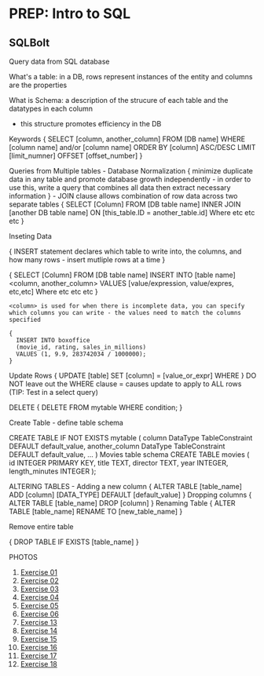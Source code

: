 # PREP: Intro to SQL


## SQLBolt

Query data from SQL database

What's a table: in a DB, rows represent instances of the entity and columns are the properties

What is Schema: a description of the strucure of each table and the datatypes in each column
  - this structure promotes efficiency in the DB

  Keywords 
    {
      SELECT [column, another_column] 
      FROM [DB name]
      WHERE <conditional> [column name] and/or <conditional> [column name]
      ORDER BY [column] ASC/DESC
      LIMIT [limit_numner] OFFSET [offset_number]
    }

  Queries from Multiple tables - Database Normalization
    { minimize duplicate data in any table and promote database growth independently - in order to use this, write a query that combines all data then extract necessary information }
      - JOIN clause allows combination of row data across two separate tables
    {
      SELECT [Column]
      FROM [DB table name]
      INNER JOIN [another DB table name]
        ON [this_table.ID = another_table.id]
      Where etc etc etc
    }
  
  Inseting Data

  { INSERT statement declares which table to write into, the columns, and how many rows - insert mutliple rows at a time }

   {
      SELECT [Column]
      FROM [DB table name]
      INSERT INTO [table name] <column, another_column>
      VALUES [value/expression, value/expres, etc,etc]
      Where etc etc etc
    }

    <column> is used for when there is incomplete data, you can specify which columns you can write - the values need to match the columns specified

    {
      INSERT INTO boxoffice
      (movie_id, rating, sales_in_millions)
      VALUES (1, 9.9, 283742034 / 1000000);
    }
  
  Update Rows
  {
    UPDATE [table]
    SET [column] = [value_or_expr]
    WHERE <Condition>
  }
  DO NOT leave out the WHERE clause = causes update to apply to ALL rows (TIP: Test in a select query)

  DELETE
{
  DELETE FROM mytable
  WHERE condition;
}

Create Table - define table schema 

CREATE TABLE IF NOT EXISTS mytable (
    column DataType TableConstraint DEFAULT default_value,
    another_column DataType TableConstraint DEFAULT default_value,
    …
)
    Movies table schema
    CREATE TABLE movies (
        id INTEGER PRIMARY KEY,
        title TEXT,
        director TEXT,
        year INTEGER, 
        length_minutes INTEGER
    );

  ALTERING TABLES - 
Adding a new column
{
  ALTER TABLE [table_name]
  ADD [column] [DATA_TYPE]
    DEFAULT [default_value]
}
Dropping columns
{
  ALTER TABLE [table_name]
  DROP [column] 
}
Renaming Table
{
  ALTER TABLE [table_name]
  RENAME TO [new_table_name]
}
  
  Remove entire table

  {
    DROP TABLE IF EXISTS [table_name]
  }

  PHOTOS 
  1. [Exercise 01](https://mail.google.com/mail/u/0?ui=2&ik=fa552fbded&attid=0.1&permmsgid=msg-f:1744477555824044815&th=1835a1182988ab0f&view=att&disp=safe)
  2. [Exercise 02](https://mail.google.com/mail/u/0?ui=2&ik=fa552fbded&attid=0.2&permmsgid=msg-f:1744477555824044815&th=1835a1182988ab0f&view=att&disp=safe)
  3. [Exercise 03](https://mail.google.com/mail/u/0?ui=2&ik=fa552fbded&attid=0.3&permmsgid=msg-f:1744477555824044815&th=1835a1182988ab0f&view=att&disp=safe)
  4. [Exercise 04](https://mail.google.com/mail/u/0?ui=2&ik=fa552fbded&attid=0.4&permmsgid=msg-f:1744477555824044815&th=1835a1182988ab0f&view=att&disp=safe)
  5. [Exercise 05](https://mail.google.com/mail/u/0?ui=2&ik=fa552fbded&attid=0.5&permmsgid=msg-f:1744477555824044815&th=1835a1182988ab0f&view=att&disp=safe)
  6. [Exercise 06](https://mail.google.com/mail/u/0?ui=2&ik=fa552fbded&attid=0.6&permmsgid=msg-f:1744477555824044815&th=1835a1182988ab0f&view=att&disp=safe)
  13. [Exercise 13](https://mail.google.com/mail/u/0?ui=2&ik=fa552fbded&attid=0.7&permmsgid=msg-f:1744477555824044815&th=1835a1182988ab0f&view=att&disp=safe)
  14. [Exercise 14](https://mail.google.com/mail/u/0?ui=2&ik=fa552fbded&attid=0.8&permmsgid=msg-f:1744477555824044815&th=1835a1182988ab0f&view=att&disp=safe)
  15. [Exercise 15](https://mail.google.com/mail/u/0?ui=2&ik=fa552fbded&attid=0.1&permmsgid=msg-f:1744477555824044815&th=1835a1182988ab0f&view=att&disp=safe)
  16. [Exercise 16](./imgs/SQL%20-2.png)
  17. [Exercise 17](./imgs/SQLBolt3.png)
  18. [Exercise 18](./imgs/SQLBolt4.png)
